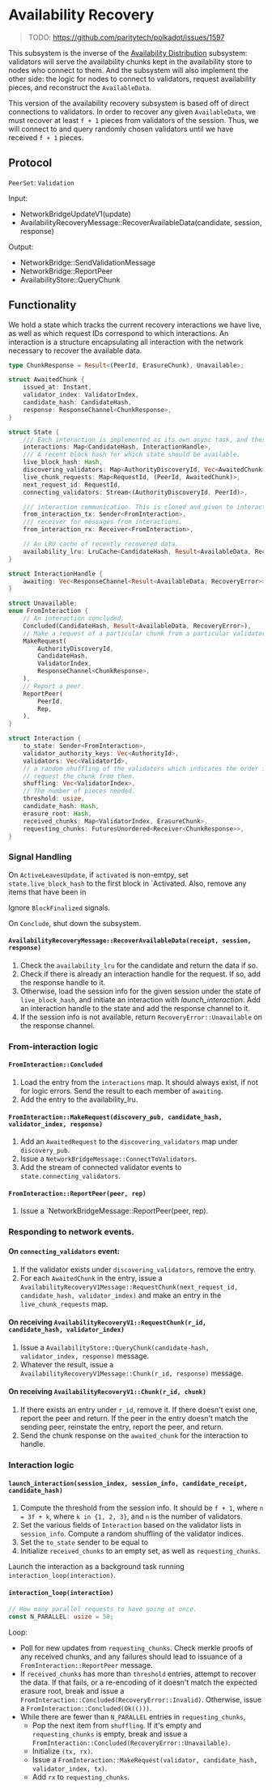 # Availability Recovery

> TODO: <https://github.com/paritytech/polkadot/issues/1597>

This subsystem is the inverse of the [Availability Distribution](availability-distribution.md) subsystem: validators will serve the availability chunks kept in the availability store to nodes who connect to them. And the subsystem will also implement the other side: the logic for nodes to connect to validators, request availability pieces, and reconstruct the `AvailableData`.

This version of the availability recovery subsystem is based off of direct connections to validators. In order to recover any given `AvailableData`, we must recover at least `f + 1` pieces from validators of the session. Thus, we will connect to and query randomly chosen validators until we have received `f + 1` pieces.

## Protocol

`PeerSet`: `Validation`

Input:

- NetworkBridgeUpdateV1(update)
- AvailabilityRecoveryMessage::RecoverAvailableData(candidate, session, response)

Output:

- NetworkBridge::SendValidationMessage
- NetworkBridge::ReportPeer
- AvailabilityStore::QueryChunk

## Functionality

We hold a state which tracks the current recovery interactions we have live, as well as which request IDs correspond to which interactions. An interaction is a structure encapsulating all interaction with the network necessary to recover the available data.

```rust
type ChunkResponse = Result<(PeerId, ErasureChunk), Unavailable>;

struct AwaitedChunk {
    issued_at: Instant,
    validator_index: ValidatorIndex,
    candidate_hash: CandidateHash,
    response: ResponseChannel<ChunkResponse>,
}

struct State {
    /// Each interaction is implemented as its own async task, and these handles are for communicating with them.
    interactions: Map<CandidateHash, InteractionHandle>,
    /// A recent block hash for which state should be available.
    live_block_hash: Hash,
    discovering_validators: Map<AuthorityDiscoveryId, Vec<AwaitedChunk>>,
    live_chunk_requests: Map<RequestId, (PeerId, AwaitedChunk)>,
    next_request_id: RequestId,
    connecting_validators: Stream<(AuthorityDiscoveryId, PeerId)>,

    /// interaction communication. This is cloned and given to interactions that are spun up.
    from_interaction_tx: Sender<FromInteraction>,
    /// receiver for messages from interactions.
    from_interaction_rx: Receiver<FromInteraction>,

    // An LRU cache of recently recovered data.
    availability_lru: LruCache<CandidateHash, Result<AvailableData, RecoveryError>>,
}

struct InteractionHandle {
    awaiting: Vec<ResponseChannel<Result<AvailableData, RecoveryError>>>,
}

struct Unavailable;
enum FromInteraction {
    // An interaction concluded.
    Concluded(CandidateHash, Result<AvailableData, RecoveryError>),
    // Make a request of a particular chunk from a particular validator.
    MakeRequest(
        AuthorityDiscoveryId, 
        CandidateHash, 
        ValidatorIndex, 
        ResponseChannel<ChunkResponse>,
    ),
    // Report a peer.
    ReportPeer(
        PeerId,
        Rep,
    ),
}

struct Interaction {
    to_state: Sender<FromInteraction>,
    validator_authority_keys: Vec<AuthorityId>,
    validators: Vec<ValidatorId>,
    // a random shuffling of the validators which indicates the order in which we connect to the validators and
    // request the chunk from them.
    shuffling: Vec<ValidatorIndex>, 
    // The number of pieces needed.
    threshold: usize, 
    candidate_hash: Hash,
    erasure_root: Hash,
    received_chunks: Map<ValidatorIndex, ErasureChunk>,
    requesting_chunks: FuturesUnordered<Receiver<ChunkResponse>>,
}
```

### Signal Handling

On `ActiveLeavesUpdate`, if `activated` is non-emtpy, set `state.live_block_hash` to the first block in `Activated. Also, remove any items that have been in 

Ignore `BlockFinalized` signals.

On `Conclude`, shut down the subsystem.

#### `AvailabilityRecoveryMessage::RecoverAvailableData(receipt, session, response)`

1. Check the `availability_lru` for the candidate and return the data if so.
1. Check if there is already an interaction handle for the request. If so, add the response handle to it.
1. Otherwise, load the session info for the given session under the state of `live_block_hash`, and initiate an interaction with *launch_interaction*. Add an interaction handle to the state and add the response channel to it.
1. If the session info is not available, return `RecoveryError::Unavailable` on the response channel.

### From-interaction logic

#### `FromInteraction::Concluded`

1. Load the entry from the `interactions` map. It should always exist, if not for logic errors. Send the result to each member of `awaiting`.
1. Add the entry to the availability_lru.

#### `FromInteraction::MakeRequest(discovery_pub, candidate_hash, validator_index, response)`

1. Add an `AwaitedRequest` to the `discovering_validators` map under `discovery_pub`.
1. Issue a `NetworkBridgeMessage::ConnectToValidators`.
1. Add the stream of connected validator events to `state.connecting_validators`.

#### `FromInteraction::ReportPeer(peer, rep)`

1. Issue a `NetworkBridgeMessage::ReportPeer(peer, rep).

### Responding to network events.

#### On `connecting_validators` event:

1. If the validator exists under `discovering_validators`, remove the entry.
1. For each `AwaitedChunk` in the entry, issue a `AvailabilityRecoveryV1Message::RequestChunk(next_request_id, candidate_hash, validator_index)` and make an entry in the `live_chunk_requests` map.

#### On receiving `AvailabilityRecoveryV1::RequestChunk(r_id, candidate_hash, validator_index)`

1. Issue a `AvailabilityStore::QueryChunk(candidate-hash, validator_index, response)` message.
1. Whatever the result, issue a `AvailabilityRecoveryV1Message::Chunk(r_id, response)` message.

#### On receiving `AvailabilityRecoveryV1::Chunk(r_id, chunk)`

1. If there exists an entry under `r_id`, remove it. If there doesn't exist one, report the peer and return. If the peer in the entry doesn't match the sending peer, reinstate the entry, report the peer, and return.
1. Send the chunk response on the `awaited_chunk` for the interaction to handle.

### Interaction logic

#### `launch_interaction(session_index, session_info, candidate_receipt, candidate_hash)`

1. Compute the threshold from the session info. It should be `f + 1`, where `n = 3f + k`, where `k in {1, 2, 3}`, and `n` is the number of validators.
1. Set the various fields of `Interaction` based on the validator lists in `session_info`. Compute a random shuffling of the validator indices.
1. Set the `to_state` sender to be equal to 
1. Initialize `received_chunks` to an empty set, as well as `requesting_chunks`.

Launch the interaction as a background task running `interaction_loop(interaction)`.

#### `interaction_loop(interaction)`

```rust
// How many parallel requests to have going at once.
const N_PARALLEL: usize = 50;
```

Loop:
  * Poll for new updates from `requesting_chunks`. Check merkle proofs of any received chunks, and any failures should lead to issuance of a `FromInteraction::ReportPeer` message.
  * If `received_chunks` has more than `threshold` entries, attempt to recover the data. If that fails, or a re-encoding of it doesn't match the expected erasure root, break and issue a `FromInteraction::Concluded(RecoveryError::Invalid)`. Otherwise, issue a `FromInteraction::Concluded(Ok(()))`.
  * While there are fewer than `N_PARALLEL` entries in `requesting_chunks`,
    * Pop the next item from `shuffling`. If it's empty and `requesting_chunks` is empty, break and issue a `FromInteraction::Concluded(RecoveryError::Unavailable)`.
    * Initialize `(tx, rx)`.
    * Issue a `FromInteraction::MakeRequest(validator, candidate_hash, validator_index, tx)`.
    * Add `rx` to `requesting_chunks`.
